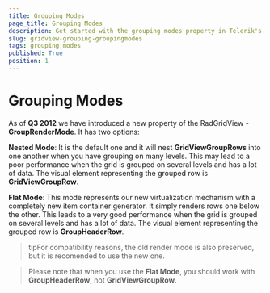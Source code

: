 ```yaml
---
title: Grouping Modes
page_title: Grouping Modes
description: Get started with the grouping modes property in Telerik's {{ site.framework_name }} DataGrid that allows you to choose either nested or flat mode. 
slug: gridview-grouping-groupingmodes
tags: grouping,modes
published: True
position: 1
---
```


# Grouping Modes

As of __Q3 2012__ we have introduced a new property of the RadGridView - __GroupRenderMode__. It has two options:

__Nested Mode__: It is the default one and it will nest __GridViewGroupRows__ into one another when you have grouping on many levels. This may lead to a poor performance when the grid is grouped on several levels and has a lot of data. The visual element representing the grouped row is __GridViewGroupRow__.    

__Flat Mode__: This mode represents our new virtualization mechanism with a completely new item container generator. It simply renders rows one below the other.  This leads to a very good performance when the grid is grouped on several levels and has a lot of data. The visual element representing the grouped row is __GroupHeaderRow__.
      
>tipFor compatibility reasons, the old render mode is also preserved, but it is recomended to use the new one.       

>Please note that when you use the __Flat Mode__, you should work with __GroupHeaderRow__, not __GridViewGroupRow__.
        
